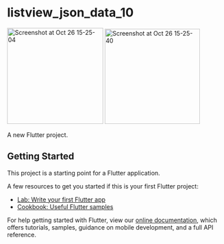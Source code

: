 # listview_json_data_10

<img width="224" alt="Screenshot at Oct 26 15-25-04" src="https://user-images.githubusercontent.com/40392114/67616628-6a181980-f805-11e9-92c0-3cd86c466230.png">
<img width="222" alt="Screenshot at Oct 26 15-25-40" src="https://user-images.githubusercontent.com/40392114/67616629-6ab0b000-f805-11e9-8726-5c83a0253745.png">

A new Flutter project.

## Getting Started

This project is a starting point for a Flutter application.

A few resources to get you started if this is your first Flutter project:

- [Lab: Write your first Flutter app](https://flutter.dev/docs/get-started/codelab)
- [Cookbook: Useful Flutter samples](https://flutter.dev/docs/cookbook)

For help getting started with Flutter, view our
[online documentation](https://flutter.dev/docs), which offers tutorials,
samples, guidance on mobile development, and a full API reference.
